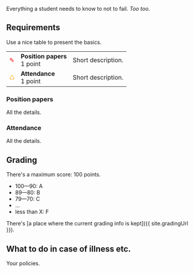 
Everything a student needs to know to not to fail. *Too too.*

## Requirements

Use a nice table to present the basics.

<table>
	<tbody>	
		<tr>
			<td class="icon" style="color: red">✎</td>
			<td><b>Position papers</b><br>1 point</td>
			<td>Short description.</td>
		</tr>
		<tr>
			<td class="icon" style="color: orange">♺</td>
			<td><b>Attendance</b><br>1 point</td>
			<td>Short description.</td>
		</tr>
	</tbody>
</table>


### Position papers

All the details.


### Attendance

All the details.


## Grading

There's a maximum score: 100 points.

- 100—90: A
- 89—80: B
- 79—70: C
- …
- less than X: F

There's [a place where the current grading info is kept]({{ site.gradingUrl }}).


## What to do in case of illness etc.

Your policies.
